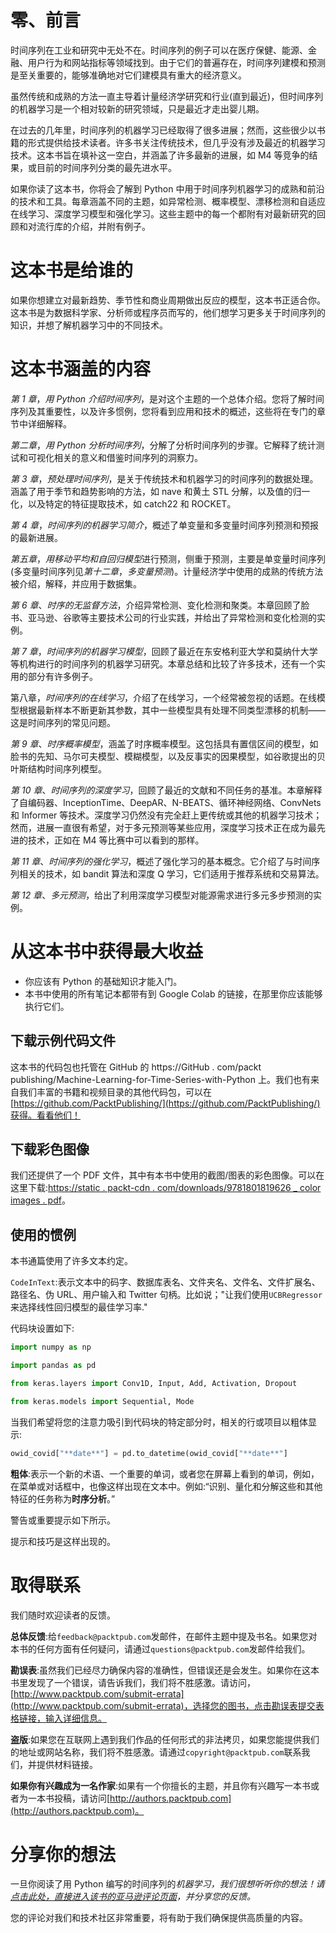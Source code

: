 

# 零、前言

时间序列在工业和研究中无处不在。时间序列的例子可以在医疗保健、能源、金融、用户行为和网站指标等领域找到。由于它们的普遍存在，时间序列建模和预测是至关重要的，能够准确地对它们建模具有重大的经济意义。

虽然传统和成熟的方法一直主导着计量经济学研究和行业(直到最近)，但时间序列的机器学习是一个相对较新的研究领域，只是最近才走出婴儿期。

在过去的几年里，时间序列的机器学习已经取得了很多进展；然而，这些很少以书籍的形式提供给技术读者。许多书关注传统技术，但几乎没有涉及最近的机器学习技术。这本书旨在填补这一空白，并涵盖了许多最新的进展，如 M4 等竞争的结果，或目前的时间序列分类的最先进水平。

如果你读了这本书，你将会了解到 Python 中用于时间序列机器学习的成熟和前沿的技术和工具。每章涵盖不同的主题，如异常检测、概率模型、漂移检测和自适应在线学习、深度学习模型和强化学习。这些主题中的每一个都附有对最新研究的回顾和对流行库的介绍，并附有例子。

# 这本书是给谁的

如果你想建立对最新趋势、季节性和商业周期做出反应的模型，这本书正适合你。这本书是为数据科学家、分析师或程序员而写的，他们想学习更多关于时间序列的知识，并想了解机器学习中的不同技术。

# 这本书涵盖的内容

*第 1 章*，*用 Python 介绍时间序列*，是对这个主题的一个总体介绍。您将了解时间序列及其重要性，以及许多惯例，您将看到应用和技术的概述，这些将在专门的章节中详细解释。

*第二章*，*用 Python 分析时间序列*，分解了分析时间序列的步骤。它解释了统计测试和可视化相关的意义和借鉴时间序列的洞察力。

*第 3 章*，*预处理时间序列*，是关于传统技术和机器学习的时间序列的数据处理。涵盖了用于季节和趋势影响的方法，如 nave 和黄土 STL 分解，以及值的归一化，以及特定的特征提取技术，如 catch22 和 ROCKET。

*第 4 章*，*时间序列的机器学习简介*，概述了单变量和多变量时间序列预测和预报的最新进展。

*第五章*，*用移动平均和自回归模型*进行预测，侧重于预测，主要是单变量时间序列(多变量时间序列见*第十二章*，*多变量预测*)。计量经济学中使用的成熟的传统方法被介绍，解释，并应用于数据集。

*第 6 章*、*时序的无监督方法*，介绍异常检测、变化检测和聚类。本章回顾了脸书、亚马逊、谷歌等主要技术公司的行业实践，并给出了异常检测和变化检测的实例。

*第 7 章*，*时间序列的机器学习模型*，回顾了最近在东安格利亚大学和莫纳什大学等机构进行的时间序列的机器学习研究。本章总结和比较了许多技术，还有一个实用的部分有许多例子。

第八章，*时间序列的在线学习*，介绍了在线学习，一个经常被忽视的话题。在线模型根据最新样本不断更新其参数，其中一些模型具有处理不同类型漂移的机制——这是时间序列的常见问题。

*第 9 章*、*时序概率模型*，涵盖了时序概率模型。这包括具有置信区间的模型，如脸书的先知、马尔可夫模型、模糊模型，以及反事实的因果模型，如谷歌提出的贝叶斯结构时间序列模型。

*第 10 章*、*时间序列的深度学习*，回顾了最近的文献和不同任务的基准。本章解释了自编码器、InceptionTime、DeepAR、N-BEATS、循环神经网络、ConvNets 和 Informer 等技术。深度学习仍然没有完全赶上更传统或其他的机器学习技术；然而，进展一直很有希望，对于多元预测等某些应用，深度学习技术正在成为最先进的技术，正如在 M4 等比赛中可以看到的那样。

*第 11 章*、*时间序列的强化学习*，概述了强化学习的基本概念。它介绍了与时间序列相关的技术，如 bandit 算法和深度 Q 学习，它们适用于推荐系统和交易算法。

*第 12 章*、*多元预测*，给出了利用深度学习模型对能源需求进行多元多步预测的实例。

# 从这本书中获得最大收益

*   你应该有 Python 的基础知识才能入门。
*   本书中使用的所有笔记本都带有到 Google Colab 的链接，在那里你应该能够执行它们。

## 下载示例代码文件

这本书的代码包也托管在 GitHub 的 https://GitHub . com/packt publishing/Machine-Learning-for-Time-Series-with-Python 上。我们也有来自我们丰富的书籍和视频目录的其他代码包，可以在[https://github.com/PacktPublishing/](https://github.com/PacktPublishing/)获得。看看他们！

## 下载彩色图像

我们还提供了一个 PDF 文件，其中有本书中使用的截图/图表的彩色图像。可以在这里下载:[https://static . packt-cdn . com/downloads/9781801819626 _ color images . pdf](https://static.packt-cdn.com/downloads/9781801819626_ColorImages.pdf)。

## 使用的惯例

本书通篇使用了许多文本约定。

`CodeInText`:表示文本中的码字、数据库表名、文件夹名、文件名、文件扩展名、路径名、伪 URL、用户输入和 Twitter 句柄。比如说；"让我们使用`UCBRegressor`来选择线性回归模型的最佳学习率."

代码块设置如下:

```py
import numpy as np

import pandas as pd

from keras.layers import Conv1D, Input, Add, Activation, Dropout

from keras.models import Sequential, Mode 
```

当我们希望将您的注意力吸引到代码块的特定部分时，相关的行或项目以粗体显示:

```py
owid_covid["**date**"] = pd.to_datetime(owid_covid["**date**"] 
```

**粗体**:表示一个新的术语、一个重要的单词，或者您在屏幕上看到的单词，例如，在菜单或对话框中，也像这样出现在文本中。例如:“识别、量化和分解这些和其他特征的任务称为**时序分析**。”

警告或重要提示如下所示。

提示和技巧是这样出现的。

# 取得联系

我们随时欢迎读者的反馈。

**总体反馈**:给`feedback@packtpub.com`发邮件，在邮件主题中提及书名。如果您对本书的任何方面有任何疑问，请通过`questions@packtpub.com`发邮件给我们。

**勘误表**:虽然我们已经尽力确保内容的准确性，但错误还是会发生。如果你在这本书里发现了一个错误，请告诉我们，我们将不胜感激。请访问，[http://www.packtpub.com/submit-errata](http://www.packtpub.com/submit-errata)，选择您的图书，点击勘误表提交表格链接，输入详细信息。

**盗版**:如果您在互联网上遇到我们作品的任何形式的非法拷贝，如果您能提供我们的地址或网站名称，我们将不胜感激。请通过`copyright@packtpub.com`联系我们，并提供材料链接。

**如果你有兴趣成为一名作家**:如果有一个你擅长的主题，并且你有兴趣写一本书或者为一本书投稿，请访问[http://authors.packtpub.com](http://authors.packtpub.com)。

# 分享你的想法

一旦你阅读了用 Python 编写的时间序列的*机器学习，我们很想听听你的想法！请[点击此处，直接进入该书的亚马逊评论页面](https://packt.link/r/1801819629)，并分享您的反馈。*

您的评论对我们和技术社区非常重要，将有助于我们确保提供高质量的内容。